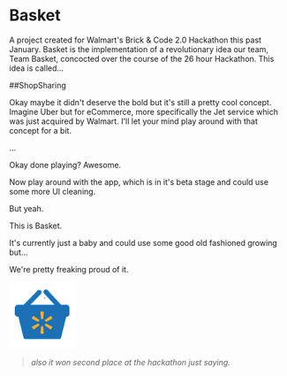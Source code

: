 # Basket

A project created for Walmart's Brick & Code 2.0 Hackathon this past January.
Basket is the implementation of a revolutionary idea our team, Team Basket, concocted over the course of the 26 hour Hackathon.
This idea is called...

##ShopSharing

Okay maybe it didn't deserve the bold but it's still a pretty cool concept. Imagine Uber but for eCommerce, more specifically the Jet service
which was just acquired by Walmart. I'll let your mind play around with that concept for a bit.

...

Okay done playing? Awesome.

Now play around with the app, which is in it's beta stage and could use some more UI cleaning.


But yeah.

This is Basket.

It's currently just a baby and could use some good old fashioned growing but...

We're pretty freaking proud of it.





![Here's our sexy logo](https://raw.githubusercontent.com/johannasp/Basket/master/blep.png)
> *also it won second place at the hackathon just saying.*
